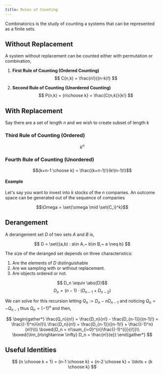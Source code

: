 ```yaml
---
title: Rules of Counting
---
```


Combinatorics is the study of counting a systems that can be represented as a finite sets.

## Without Replacement

A system without replacement can be counted either with permutation or combination,

1. **First Rule of Counting (Ordered Counting)**
    $$ C(n,k) = \frac{n!}{(n-k)!} $$

2. **Second Rule of Counting (Unordered Counting)**
    $$ P(n,k) = {n\choose k} = \frac{C(n,k)}{k!} $$

## With Replacement
Say there are a set of length $n$ and we wish to create subset of length $k$

### Third Rule of Counting (Ordered)

$$k^n$$

### Fourth Rule of Counting (Unordered)

$${k+n-1 \choose k} = \frac{(k+n-1)!}{k!(n-1)!}$$

#### Example
Let's say you want to invest into $k$ stocks of the $n$ companies. An outcome space can be generated out of the sequence of companies

$$\Omega = \set{\omega \mid \set{C_i}^k}$$

## Derangement

A derangement set $D$ of two sets $A$ and $B$ is,

$$ D = \set{(a,b) : a\in A,~ b\in B,~ a \neq b} $$

The size of the deranged set depends on three characteristics:

1. Are the elements of $D$ distinguishable
2. Are we sampling with or without replacement.
3. Are objects ordered or not.

$$ D_n \equiv \abs{D}$$
$$ D_n = (n-1) \cdot \left(D_{n-1} + D_{n-2}\right) $$

We can solve for this recursion letting $Q_n := D_n - nD_{n-1}$ and noticing $Q_n = -Q_{n-1}$ thus $Q_n = (-1)^{n}$ and then,

$$
\begin{gather*}
    \frac{Q_n}{n!} = \frac{D_n}{n!} - \frac{D_{n-1}}{(n-1)!} = \frac{(-1)^n}{n!}\\
    \frac{D_n}{n!} = \frac{D_{n-1}}{(n-1)!} + \frac{(-1)^n}{n!}\\\\
    \boxed{D_n = n!\sum_{i=0}^{n}\frac{(-1)^{i}}{i!}}\\
    \boxed{\lim_{n\rightarrow \infty} D_n = \frac{n!}{e}}
\end{gather*}
$$

## Useful Identities

$$ {n \choose k + 1} = {n-1 \choose k} + {n-2 \choose k} + \ldots + {k \choose k} $$
